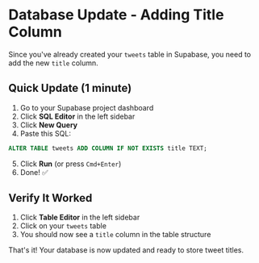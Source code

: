 # Database Update - Adding Title Column

Since you've already created your `tweets` table in Supabase, you need to add the new `title` column.

## Quick Update (1 minute)

1. Go to your Supabase project dashboard
2. Click **SQL Editor** in the left sidebar
3. Click **New Query**
4. Paste this SQL:

```sql
ALTER TABLE tweets ADD COLUMN IF NOT EXISTS title TEXT;
```

5. Click **Run** (or press `Cmd+Enter`)
6. Done! ✅

## Verify It Worked

1. Click **Table Editor** in the left sidebar
2. Click on your `tweets` table
3. You should now see a `title` column in the table structure

That's it! Your database is now updated and ready to store tweet titles.
